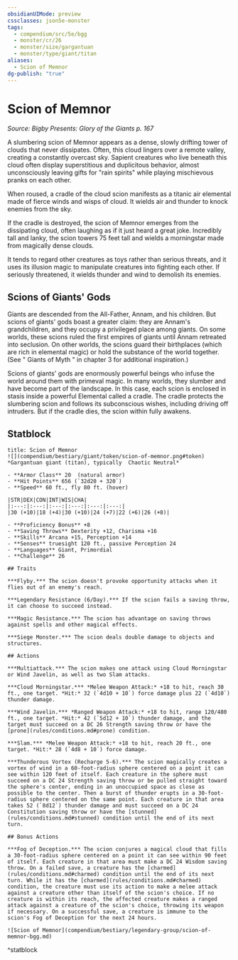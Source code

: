 ```yaml
---
obsidianUIMode: preview
cssclasses: json5e-monster
tags:
  - compendium/src/5e/bgg
  - monster/cr/26
  - monster/size/gargantuan
  - monster/type/giant/titan
aliases:
  - Scion of Memnor
dg-publish: "true"
---
```

# Scion of Memnor
*Source: Bigby Presents: Glory of the Giants p. 167*  

A slumbering scion of Memnor appears as a dense, slowly drifting tower of clouds that never dissipates. Often, this cloud lingers over a remote valley, creating a constantly overcast sky. Sapient creatures who live beneath this cloud often display superstitious and duplicitous behavior, almost unconsciously leaving gifts for "rain spirits" while playing mischievous pranks on each other.

When roused, a cradle of the cloud scion manifests as a titanic air elemental made of fierce winds and wisps of cloud. It wields air and thunder to knock enemies from the sky.

If the cradle is destroyed, the scion of Memnor emerges from the dissipating cloud, often laughing as if it just heard a great joke. Incredibly tall and lanky, the scion towers 75 feet tall and wields a morningstar made from magically dense clouds.

It tends to regard other creatures as toys rather than serious threats, and it uses its illusion magic to manipulate creatures into fighting each other. If seriously threatened, it wields thunder and wind to demolish its enemies.

## Scions of Giants' Gods

Giants are descended from the All-Father, Annam, and his children. But scions of giants' gods boast a greater claim: they are Annam's grandchildren, and they occupy a privileged place among giants. On some worlds, these scions ruled the first empires of giants until Annam retreated into seclusion. On other worlds, the scions guard their birthplaces (which are rich in elemental magic) or hold the substance of the world together. (See " Giants of Myth " in chapter 3 for additional inspiration.)

Scions of giants' gods are enormously powerful beings who infuse the world around them with primeval magic. In many worlds, they slumber and have become part of the landscape. In this case, each scion is enclosed in stasis inside a powerful Elemental called a cradle. The cradle protects the slumbering scion and follows its subconscious wishes, including driving off intruders. But if the cradle dies, the scion within fully awakens.

## Statblock

```ad-statblock
title: Scion of Memnor
![](compendium/bestiary/giant/token/scion-of-memnor.png#token)
*Gargantuan giant (titan), typically  Chaotic Neutral*

- **Armor Class** 20  (natural armor)
- **Hit Points** 656 (`32d20 + 320`)
- **Speed** 60 ft., fly 80 ft. (hover)

|STR|DEX|CON|INT|WIS|CHA|
|:---:|:---:|:---:|:---:|:---:|:---:|
|30 (+10)|18 (+4)|30 (+10)|24 (+7)|22 (+6)|26 (+8)|

- **Proficiency Bonus** +8
- **Saving Throws** Dexterity +12, Charisma +16
- **Skills** Arcana +15, Perception +14
- **Senses** truesight 120 ft., passive Perception 24
- **Languages** Giant, Primordial
- **Challenge** 26

## Traits

***Flyby.*** The scion doesn't provoke opportunity attacks when it flies out of an enemy's reach.

***Legendary Resistance (6/Day).*** If the scion fails a saving throw, it can choose to succeed instead.

***Magic Resistance.*** The scion has advantage on saving throws against spells and other magical effects.

***Siege Monster.*** The scion deals double damage to objects and structures.

## Actions

***Multiattack.*** The scion makes one attack using Cloud Morningstar or Wind Javelin, as well as two Slam attacks.

***Cloud Morningstar.*** *Melee Weapon Attack:* +18 to hit, reach 30 ft., one target. *Hit:* 32 (`4d10 + 10`) force damage plus 22 (`4d10`) thunder damage.

***Wind Javelin.*** *Ranged Weapon Attack:* +18 to hit, range 120/480 ft., one target. *Hit:* 42 (`5d12 + 10`) thunder damage, and the target must succeed on a DC 26 Strength saving throw or have the [prone](rules/conditions.md#prone) condition.

***Slam.*** *Melee Weapon Attack:* +18 to hit, reach 20 ft., one target. *Hit:* 28 (`4d8 + 10`) force damage.

***Thunderous Vortex (Recharge 5-6).*** The scion magically creates a vortex of wind in a 60-foot-radius sphere centered on a point it can see within 120 feet of itself. Each creature in the sphere must succeed on a DC 24 Strength saving throw or be pulled straight toward the sphere's center, ending in an unoccupied space as close as possible to the center. Then a burst of thunder erupts in a 30-foot-radius sphere centered on the same point. Each creature in that area takes 52 (`8d12`) thunder damage and must succeed on a DC 24 Constitution saving throw or have the [stunned](rules/conditions.md#stunned) condition until the end of its next turn.

## Bonus Actions

***Fog of Deception.*** The scion conjures a magical cloud that fills a 30-foot-radius sphere centered on a point it can see within 90 feet of itself. Each creature in that area must make a DC 24 Wisdom saving throw. On a failed save, a creature has the [charmed](rules/conditions.md#charmed) condition until the end of its next turn. While it has the [charmed](rules/conditions.md#charmed) condition, the creature must use its action to make a melee attack against a creature other than itself of the scion's choice. If no creature is within its reach, the affected creature makes a ranged attack against a creature of the scion's choice, throwing its weapon if necessary. On a successful save, a creature is immune to the scion's Fog of Deception for the next 24 hours.

![Scion of Memnor](compendium/bestiary/legendary-group/scion-of-memnor-bgg.md)
```
^statblock